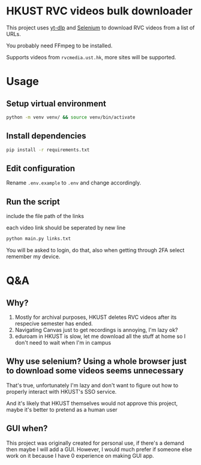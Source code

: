 # HKUST RVC videos bulk downloader
This project uses [yt-dlp](https://github.com/yt-dlp/yt-dlp) and [Selenium](https://www.selenium.dev/) to download RVC videos from a list of URLs.

You probably need FFmpeg to be installed.

Supports videos from `rvcmedia.ust.hk`, more sites will be supported.
# Usage
## Setup virtual environment
```sh
python -m venv venv/ && source venv/bin/activate
```
## Install dependencies
```sh
pip install -r requirements.txt
```
## Edit configuration
Rename `.env.example` to `.env` and change accordingly.
## Run the script
include the file path of the links

each video link should be seperated by new line
```sh
python main.py links.txt
```
You will be asked to login, do that, also when getting through 2FA select remember my device.

# Q&A
## Why?
1. Mostly for archival purposes, HKUST deletes RVC videos after its respecive semester has ended.
2. Navigating Canvas just to get recordings is annoying, I'm lazy ok?
3. eduroam in HKUST is slow, let me download all the stuff at home so I don't need to wait when I'm in campus

## Why use selenium? Using a whole browser just to download some videos seems unnecessary
That's true, unfortunately I'm lazy and don't want to figure out how to properly interact with HKUST's SSO service.

And it's likely that HKUST themselves would not approve this project, maybe it's better to pretend as a human user

## GUI when?
This project was originally created for personal use, if there's a demand then maybe I will add a GUI. However, I would much prefer if someone else work on it because I have 0 experience on making GUI app. 


